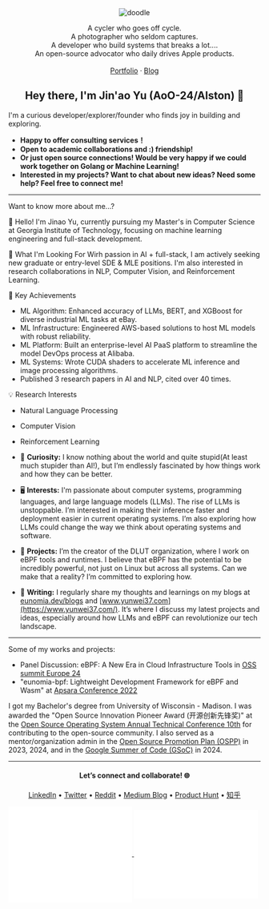 
<div align="center">
<img src="https://github.com/AoO-24/AoO-24/blob/main/doodle.gif" alt="doodle" width="360" height="360">
</div>


<p align="center">
A cycler who goes off cycle.<br/>
A photographer who seldom captures.<br/>
A developer who build systems that breaks a lot....<br/>
An open-source advocator who daily drives Apple products.<br/>
<br/>
<a href="https://i.swung0x48.com">Portfolio</a>
 · <a href="https://www.swung0x48.com">Blog</a>
</p>

<h2 align="center">Hey there, I'm Jin'ao Yu (AoO-24/Alston) 👋</h2>

I'm a curious developer/explorer/founder who finds joy in building and exploring. 

- **Happy to offer consulting services！**
- **Open to academic collaborations and :) friendship!**
- **Or just open source connections! Would be very happy if we could work together on Golang or Machine Learning!** 
- **Interested in my projects? Want to chat about new ideas? Need some help? Feel free to connect me!**

---

Want to know more about me...?

👋 Hello! I'm Jinao Yu, currently pursuing my Master's in Computer Science at Georgia Institute of Technology, focusing on machine learning engineering and full-stack development.

🎯 What I'm Looking For
Wirh passion in AI + full-stack, I am actively seeking new graduate or entry-level SDE & MLE positions. I'm also interested in research collaborations in NLP, Computer Vision, and Reinforcement Learning.

🌟 Key Achievements
- ML Algorithm: Enhanced accuracy of LLMs, BERT, and XGBoost for diverse industrial ML tasks at eBay.
- ML Infrastructure: Engineered AWS-based solutions to host ML models with robust reliability.
- ML Platform: Built an enterprise-level AI PaaS platform to streamline the model DevOps process at Alibaba.
- ML Systems: Wrote CUDA shaders to accelerate ML inference and image processing algorithms.
- Published 3 research papers in AI and NLP, cited over 40 times.

💡 Research Interests
- Natural Language Processing
- Computer Vision
- Reinforcement Learning


- 🚀 **Curiosity:** I know nothing about the world and quite stupid(At least much stupider than AI!), but I’m endlessly fascinated by how things work and how they can be better.
- 🖥 **Interests:** I'm passionate about computer systems, programming languages, and large language models (LLMs). The rise of LLMs is unstoppable. I’m interested in making their inference faster and deployment easier in current operating systems. I’m also exploring how LLMs could change the way we think about operating systems and software.
- 🌟 **Projects:** I’m the creator of the DLUT organization, where I work on eBPF tools and runtimes. I believe that eBPF has the potential to be incredibly powerful, not just on Linux but across all systems. Can we make that a reality? I’m committed to exploring how.
- 📝 **Writing:** I regularly share my thoughts and learnings on my blogs at [eunomia.dev/blogs](https://eunomia.dev/blogs) and [www.yunwei37.com](https://www.yunwei37.com/). It’s where I discuss my latest projects and ideas, especially around how LLMs and eBPF can revolutionize our tech landscape.

---

Some of my works and projects:

- Panel Discussion: eBPF: A New Era in Cloud Infrastructure Tools in [OSS summit Europe 24](https://sched.co/1ej2B@sched)
- "eunomia-bpf: Lightweight Development Framework for eBPF and Wasm" at [Apsara Conference 2022](https://www.alibabacloud.com/blog/eunomia-bpf-the-lightweight-development-framework-for-ebpf-and-webassembly-is-now-available_599688)

I got my Bachelor's degree from University of Wisconsin - Madison. I was awarded the "Open Source Innovation Pioneer Award (开源创新先锋奖)" at the [Open Source Operating System Annual Technical Conference 10th](https://os2atc.cn/award.html) for contributing to the open-source community. I also served as a mentor/organization admin in the [Open Source Promotion Plan (OSPP)](https://summer-ospp.ac.cn/) in 2023, 2024, and in the [Google Summer of Code (GSoC)](https://summerofcode.withgoogle.com/) in 2024.

---

<h4 align="center">
  Let’s connect and collaborate! 🌐
</h4>

<p align="center">
  <a href="https://www.linkedin.com/in/alstonyu/">LinkedIn</a> • 
  <a href="https://twitter.com/yunwei37">Twitter</a> • 
  <a href="https://www.reddit.com/user/yunwei123">Reddit</a> • 
  <a href="https://medium.com/@yunwei356">Medium Blog</a> • 
  <a href="https://www.producthunt.com/@yunwei_123">Product Hunt</a> • 
  <a href="https://www.zhihu.com/people/yun-wei-64-11">知乎</a>
  
</p>

<a href="https://github.com/yunwei37">
  <img align="center" width="49%" src="./metrics-main.svg" />
</a>
<a href="https://github.com/yunwei37">
  <img align="center" width="49%" src="./metrics-lang-notable.svg" />
</a>
<!--
### My Stats

<div align="center">

[<img src="https://github-readme-stats.vercel.app/api?username=yunwei37&theme=tokyonight&hide_border=true&show_icons=true&hide_title=true" />](https://github.com/anuraghazra/github-readme-stats)
[<img src="https://github-readme-stats.vercel.app/api/wakatime?username=yunwei37&theme=dark&hide_border=true&layout=compact&custom_title=This%20week%20I%20spent%20my%20time%20on&cache_seconds=1800" alt="Wakatime Stats" width="500" />](https://wakatime.com/@yunwei37)  


</div>

